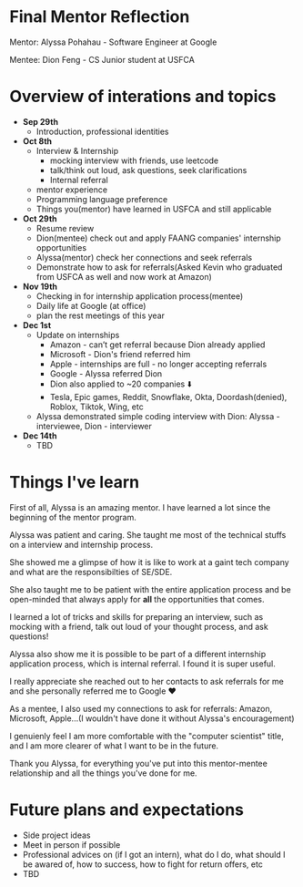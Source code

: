 # Final Mentor Reflection
  Mentor: Alyssa Pohahau - Software Engineer at Google
  
  Mentee: Dion Feng - CS Junior student at USFCA
  
# Overview of interations and topics
  - **Sep 29th** 
    - Introduction, professional identities
  - **Oct 8th** 
    - Interview & Internship
      - mocking interview with friends, use leetcode
      - talk/think out loud, ask questions, seek clarifications
      - Internal referral
    - mentor experience 
    - Programming language preference
    - Things you(mentor) have learned in USFCA and still applicable
  - **Oct 29th**
    -  Resume review
    -  Dion(mentee) check out and apply FAANG companies' internship opportunities
    -  Alyssa(mentor) check her connections and seek referrals
    -  Demonstrate how to ask for referrals(Asked Kevin who graduated from USFCA as well and now work at Amazon)
  - **Nov 19th**
    - Checking in for internship application process(mentee)
    - Daily life at Google (at office)
    - plan the rest meetings of this year
  - **Dec 1st**
    - Update on internships
      -  Amazon - can’t get referral because Dion already applied
      -  Microsoft - Dion's friend referred him
      -  Apple - internships are full - no longer accepting referrals
      -  Google  -  Alyssa referred Dion
      -  Dion also applied to ~20 companies ⬇️
      -  Tesla, Epic games, Reddit, Snowflake, Okta, Doordash(denied), Roblox, Tiktok, Wing, etc 
    - Alyssa demonstrated simple coding interview with Dion: Alyssa - interviewee, Dion - interviewer
  - **Dec 14th**
    - TBD
# Things I've learn
  
  First of all, Alyssa is an amazing mentor. I have learned a lot since the beginning of the mentor program.
  
  Alyssa was patient and caring. She taught me most of the technical stuffs on a interview and internship process.
  
  She showed me a glimpse of how it is like to work at a gaint tech company and what are the responsibilties of SE/SDE.
  
  She also taught me to be patient with the entire application process and be open-minded that always apply for **all** the opportunities that comes.
  
  I learned a lot of tricks and skills for preparing an interview, such as mocking with a friend, talk out loud of your thought process, and ask questions!
  
  Alyssa also show me it is possible to be part of a different internship application process, which is internal referral. I found it is super useful.
  
  I really appreciate she reached out to her contacts to ask referrals for me and she personally referred me to Google ❤️
  
  As a mentee, I also used my connections to ask for referrals: Amazon, Microsoft, Apple...(I wouldn't have done it without Alyssa's encouragement)
  
  I genuienly feel I am more comfortable with the "computer scientist" title, and I am more clearer of what I want to be in the future.
  
  Thank you Alyssa, for everything you've put into this mentor-mentee relationship and all the things you've done for me.
  
# Future plans and expectations
  - Side project ideas
  - Meet in person if possible
  - Professional advices on (if I got an intern), what do I do, what should I be awared of, how to success, how to fight for return offers, etc
  - TBD

